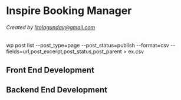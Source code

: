# Inspire Booking Manager #

###### Created by litolagunday@gmail.com  ######



wp post list --post_type=page --post_status=publish --format=csv --fields=url,post_excerpt,post_status,post_parent > ex.csv

## Front End Development ##

## Backend End Development ##
